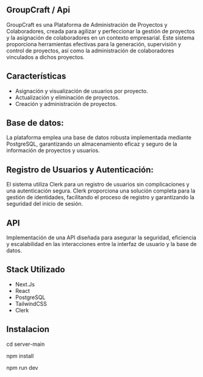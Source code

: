 
## GroupCraft / Api

GroupCraft es una Plataforma de Administración de Proyectos y Colaboradores, creada para agilizar y perfeccionar la gestión de proyectos y la asignación de colaboradores en un contexto empresarial. Este sistema proporciona herramientas efectivas para la generación, supervisión y control de proyectos, así como la administración de colaboradores vinculados a dichos proyectos.


##  Características

- Asignación y visualización de usuarios por proyecto.
- Actualización y eliminación de proyectos.
- Creación y administración de proyectos.

## Base de datos:

La plataforma emplea una base de datos robusta implementada mediante PostgreSQL, garantizando un almacenamiento eficaz y seguro de la información de proyectos y usuarios.

## Registro de Usuarios y Autenticación:

El sistema utiliza Clerk para un registro de usuarios sin complicaciones y una autenticación segura. Clerk proporciona una solución completa para la gestión de identidades, facilitando el proceso de registro y garantizando la seguridad del inicio de sesión. 
## API

Implementación de una API diseñada para asegurar la seguridad, eficiencia y escalabilidad en las interacciones entre la interfaz de usuario y la base de datos.
## Stack Utilizado

- Next.Js 
- React
- PostgreSQL
- TailwindCSS 
- Clerk
## Instalacion

cd server-main

npm install

npm run dev
